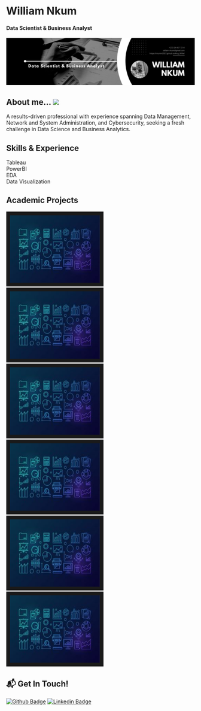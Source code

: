# William Nkum                                                                             
#### Data Scientist & Business Analyst
![Data Scientist & Business Analyst](https://github.com/Nkunim2023/Nkunim2023/blob/main/Data%20Banner.jpg?raw=true)

## About me... <img src="https://media.giphy.com/media/IcdIKJQbS7T9yNg0su/giphy.gif" width="50"> <br />
A results-driven professional with experience spanning Data Management, Network and System Administration, and Cybersecurity, seeking a fresh challenge in Data Science and Business Analytics. 

## Skills & Experience  
Tableau<br />PowerBI<br />EDA<br />  Data Visualization

## Academic Projects
<a href="https://https://github.com/Nkunim2023/MyDataAnalyticsProjects"><img src="https://github.com/Nkunim2023/Nkunim2023/blob/main/Renewind.jpg" alt="A project on ReneWind" width="240" height="180" border="10" /></a>
<a href="https://https://github.com/Nkunim2023/MyDataAnalyticsProjects"><img src="https://github.com/Nkunim2023/Nkunim2023/blob/main/Renewind.jpg" alt="A project on ReneWind" width="240" height="180" border="10" /></a>
<a href="https://https://github.com/Nkunim2023/MyDataAnalyticsProjects"><img src="https://github.com/Nkunim2023/Nkunim2023/blob/main/Renewind.jpg" alt="A project on ReneWind" width="240" height="180" border="10" /></a>
<a href="https://https://github.com/Nkunim2023/MyDataAnalyticsProjects"><img src="https://github.com/Nkunim2023/Nkunim2023/blob/main/Renewind.jpg" alt="A project on ReneWind" width="240" height="180" border="10" /></a>
<a href="https://https://github.com/Nkunim2023/MyDataAnalyticsProjects"><img src="https://github.com/Nkunim2023/Nkunim2023/blob/main/Renewind.jpg" alt="A project on ReneWind" width="240" height="180" border="10" /></a>
<a href="https://https://github.com/Nkunim2023/MyDataAnalyticsProjects"><img src="https://github.com/Nkunim2023/Nkunim2023/blob/main/Renewind.jpg" alt="A project on ReneWind" width="240" height="180" border="10" /></a>


## 📬 Get In Touch!
[![Github Badge](http://img.shields.io/badge/-Github-black?style=flat-square&logo=github&link=https://github.com/Nkunim2023)](https://github.com/https://github.com/Nkunim2023/) 
[![Linkedin Badge](https://img.shields.io/badge/-LinkedIn-blue?style=flat-square&logo=Linkedin&logoColor=white&link=https://www.linkedin.com/in/william-nkum-b7709237//)](https://www.linkedin.com/in/william-nkum-b7709237/)
